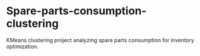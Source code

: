 # Spare-parts-consumption-clustering
KMeans clustering project analyzing spare parts consumption for inventory optimization.
